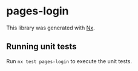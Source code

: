 # pages-login

This library was generated with [Nx](https://nx.dev).

## Running unit tests

Run `nx test pages-login` to execute the unit tests.
